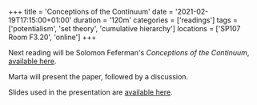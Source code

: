 +++
title = 'Conceptions of the Continuum'
date = '2021-02-19T17:15:00+01:00'
duration = '120m'
categories = ['readings']
tags = ['potentialism', 'set theory', 'cumulative hierarchy']
locations = ['SP107 Room F3.20', 'online']
+++

Next reading will be Solomon Feferman's *Conceptions of the Continuum*, [available here](https://www.persee.fr/doc/intel_0769-4113_2009_num_51_1_1737).

Marta will present the paper, followed by a discussion.

Slides used in the presentation are [available here](https://drive.google.com/file/d/1DlqjK25bxmG25kb5oPAUz7VnLFhEB3fZ/view?usp=sharing).